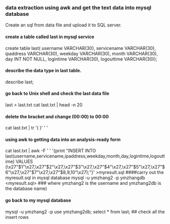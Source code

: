 
### data extraction using awk and get the text data into mysql database  
Create an sql from data file and upload it to SQL server. 
#### create a table called last in mysql service 
create table last(
      username VARCHAR(30),
      servicename VARCHAR(30),
      ipaddress VARCHAR(30),
      weekday VARCHAR(30),
      month VARCHAR(30),
      day INT NOT NULL,
      logintime VARCHAR(30),
      logouttime VARCHAR(30));
#### describe the data type in last table.      
describe last;   
#### go back to Unix shell and check the last data file 
last > last.txt 
cat last.txt | head -n 20
#### delete the bracket and change (00:00) to 00:00
cat last.txt | tr '( )' ' ' 
#### using awk to getting data into an analysis-ready form 
cat last.txt | awk -F ' ' '{print "INSERT INTO last(username,servicename,ipaddress,weekday,month,day,logintime,logouttime) VALUES (\x27"$1"\x27,\x27"$2"\x27,\x27"$3"\x27,\x27"$4"\x27,\x27"$5"\x27,\x27"$6"\x27,\x27"$7"\x27,\x27"$8,$9,$10"\x27);"}' >myresult.sql 
####carry out the myresult.sql in mysql database 
mysql -u ymzhang2 -p ymzhangdb <myresult.sql> ### where ymzhang2 is the username and ymzhang2db is the database name) 
#### go back to my mysql database
mysql -u ymzhang2 -p 
use ymzhang2db;
select * from last; ## check all the insert rows 
